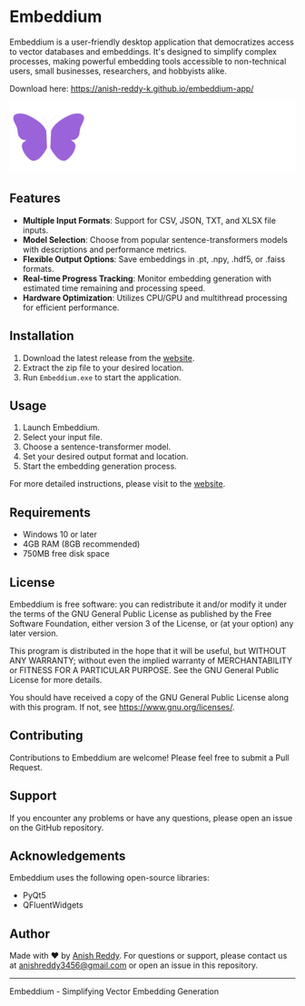 # Embeddium

Embeddium is a user-friendly desktop application that democratizes access to vector databases and embeddings. It's designed to simplify complex processes, making powerful embedding tools accessible to non-technical users, small businesses, researchers, and hobbyists alike.

Download here: https://anish-reddy-k.github.io/embeddium-app/

![Embeddium Logo](resources/readme_logo.png)

## Features

- **Multiple Input Formats**: Support for CSV, JSON, TXT, and XLSX file inputs.
- **Model Selection**: Choose from popular sentence-transformers models with descriptions and performance metrics.
- **Flexible Output Options**: Save embeddings in .pt, .npy, .hdf5, or .faiss formats.
- **Real-time Progress Tracking**: Monitor embedding generation with estimated time remaining and processing speed.
- **Hardware Optimization**: Utilizes CPU/GPU and multithread processing for efficient performance.

## Installation

1. Download the latest release from the [website](https://anish-reddy-k.github.io/embeddium-app/).
2. Extract the zip file to your desired location.
3. Run `Embeddium.exe` to start the application.

## Usage

1. Launch Embeddium.
2. Select your input file.
3. Choose a sentence-transformer model.
4. Set your desired output format and location.
5. Start the embedding generation process.

For more detailed instructions, please visit to the [website]([link-to-user-guide](https://anish-reddy-k.github.io/embeddium-app/)).

## Requirements

- Windows 10 or later
- 4GB RAM (8GB recommended)
- 750MB free disk space

## License

Embeddium is free software: you can redistribute it and/or modify it under the terms of the GNU General Public License as published by the Free Software Foundation, either version 3 of the License, or (at your option) any later version.

This program is distributed in the hope that it will be useful, but WITHOUT ANY WARRANTY; without even the implied warranty of MERCHANTABILITY or FITNESS FOR A PARTICULAR PURPOSE. See the GNU General Public License for more details.

You should have received a copy of the GNU General Public License along with this program. If not, see <https://www.gnu.org/licenses/>.

## Contributing

Contributions to Embeddium are welcome! Please feel free to submit a Pull Request.

## Support

If you encounter any problems or have any questions, please open an issue on the GitHub repository.

## Acknowledgements

Embeddium uses the following open-source libraries:
- PyQt5
- QFluentWidgets

## Author

Made with ❤️ by [Anish Reddy](https://anishreddy.tech).
For questions or support, please contact us at anishreddy3456@gmail.com or open an issue in this repository.

---

Embeddium - Simplifying Vector Embedding Generation

